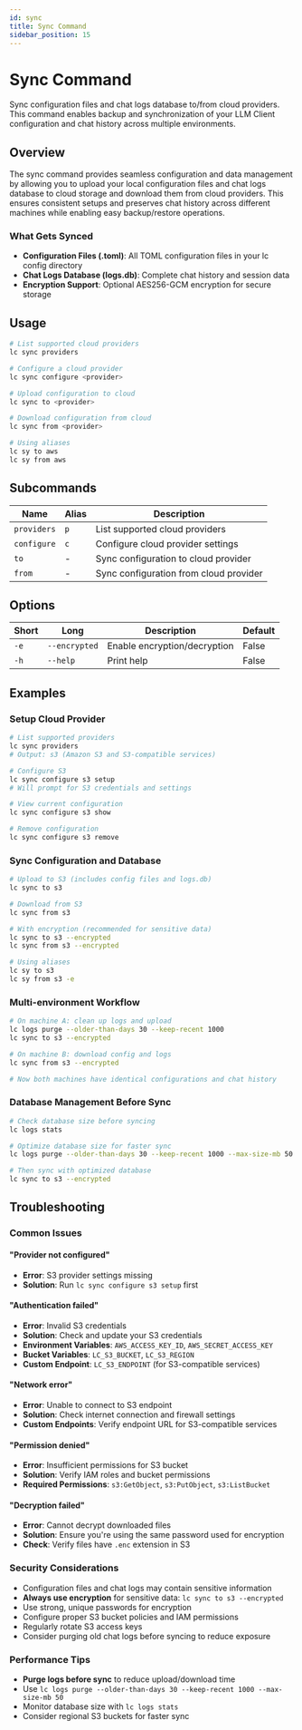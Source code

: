 ```yaml
---
id: sync
title: Sync Command
sidebar_position: 15
---
```


# Sync Command

Sync configuration files and chat logs database to/from cloud providers. This command enables backup and synchronization of your LLM Client configuration and chat history across multiple environments.

## Overview

The sync command provides seamless configuration and data management by allowing you to upload your local configuration files and chat logs database to cloud storage and download them from cloud providers. This ensures consistent setups and preserves chat history across different machines while enabling easy backup/restore operations.

### What Gets Synced

- **Configuration Files (.toml)**: All TOML configuration files in your lc config directory
- **Chat Logs Database (logs.db)**: Complete chat history and session data
- **Encryption Support**: Optional AES256-GCM encryption for secure storage

## Usage

```bash
# List supported cloud providers
lc sync providers

# Configure a cloud provider
lc sync configure <provider>

# Upload configuration to cloud
lc sync to <provider>

# Download configuration from cloud
lc sync from <provider>

# Using aliases
lc sy to aws
lc sy from aws
```

## Subcommands

| Name        | Alias | Description                           |
|-------------|-------|---------------------------------------|
| `providers` | `p`   | List supported cloud providers        |
| `configure` | `c`   | Configure cloud provider settings     |
| `to`        | -     | Sync configuration to cloud provider  |
| `from`      | -     | Sync configuration from cloud provider|

## Options

| Short | Long          | Description                    | Default |
|-------|---------------|--------------------------------|---------|
| `-e`  | `--encrypted` | Enable encryption/decryption   | False   |
| `-h`  | `--help`      | Print help                     | False   |

## Examples

### Setup Cloud Provider

```bash
# List supported providers
lc sync providers
# Output: s3 (Amazon S3 and S3-compatible services)

# Configure S3
lc sync configure s3 setup
# Will prompt for S3 credentials and settings

# View current configuration
lc sync configure s3 show

# Remove configuration
lc sync configure s3 remove
```

### Sync Configuration and Database

```bash
# Upload to S3 (includes config files and logs.db)
lc sync to s3

# Download from S3
lc sync from s3

# With encryption (recommended for sensitive data)
lc sync to s3 --encrypted
lc sync from s3 --encrypted

# Using aliases
lc sy to s3
lc sy from s3 -e
```

### Multi-environment Workflow

```bash
# On machine A: clean up logs and upload
lc logs purge --older-than-days 30 --keep-recent 1000
lc sync to s3 --encrypted

# On machine B: download config and logs
lc sync from s3 --encrypted

# Now both machines have identical configurations and chat history
```

### Database Management Before Sync

```bash
# Check database size before syncing
lc logs stats

# Optimize database size for faster sync
lc logs purge --older-than-days 30 --keep-recent 1000 --max-size-mb 50

# Then sync with optimized database
lc sync to s3 --encrypted
```

## Troubleshooting

### Common Issues

#### "Provider not configured"

- **Error**: S3 provider settings missing
- **Solution**: Run `lc sync configure s3 setup` first

#### "Authentication failed"

- **Error**: Invalid S3 credentials
- **Solution**: Check and update your S3 credentials
- **Environment Variables**: `AWS_ACCESS_KEY_ID`, `AWS_SECRET_ACCESS_KEY`
- **Bucket Variables**: `LC_S3_BUCKET`, `LC_S3_REGION`
- **Custom Endpoint**: `LC_S3_ENDPOINT` (for S3-compatible services)

#### "Network error"

- **Error**: Unable to connect to S3 endpoint
- **Solution**: Check internet connection and firewall settings
- **Custom Endpoints**: Verify endpoint URL for S3-compatible services

#### "Permission denied"

- **Error**: Insufficient permissions for S3 bucket
- **Solution**: Verify IAM roles and bucket permissions
- **Required Permissions**: `s3:GetObject`, `s3:PutObject`, `s3:ListBucket`

#### "Decryption failed"

- **Error**: Cannot decrypt downloaded files
- **Solution**: Ensure you're using the same password used for encryption
- **Check**: Verify files have `.enc` extension in S3

### Security Considerations

- Configuration files and chat logs may contain sensitive information
- **Always use encryption** for sensitive data: `lc sync to s3 --encrypted`
- Use strong, unique passwords for encryption
- Configure proper S3 bucket policies and IAM permissions
- Regularly rotate S3 access keys
- Consider purging old chat logs before syncing to reduce exposure

### Performance Tips

- **Purge logs before sync** to reduce upload/download time
- Use `lc logs purge --older-than-days 30 --keep-recent 1000 --max-size-mb 50`
- Monitor database size with `lc logs stats`
- Consider regional S3 buckets for faster sync
